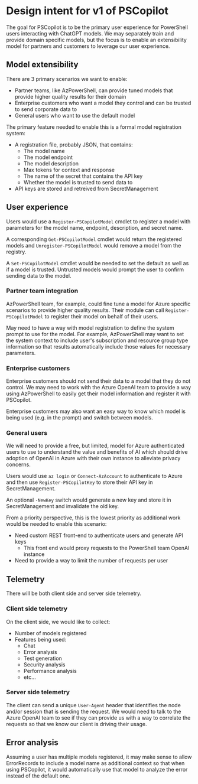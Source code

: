 # Design intent for v1 of PSCopilot

The goal for PSCopilot is to be the primary user experience for PowerShell users interacting with ChatGPT models.
We may separately train and provide domain specific models, but the focus is to enable an extensibility model
for partners and customers to leverage our user experience.

## Model extensibility

There are 3 primary scenarios we want to enable:

- Partner teams, like AzPowerShell, can provide tuned models that provide higher quality results for their domain
- Enterprise customers who want a model they control and can be trusted to send corporate data to
- General users who want to use the default model

The primary feature needed to enable this is a formal model registration system:

- A registration file, probably JSON, that contains:
  - The model name
  - The model endpoint
  - The model description
  - Max tokens for context and response
  - The name of the secret that contains the API key
  - Whether the model is trusted to send data to
- API keys are stored and retreived from SecretManagement

## User experience

Users would use a `Register-PSCopilotModel` cmdlet to register a model with parameters for the model name, endpoint,
description, and secret name.

A corresponding `Get-PSCopilotModel` cmdlet would return the registered models and `Unregister-PSCopilotModel` would
remove a model from the registry.

A `Set-PSCopilotModel` cmdlet would be needed to set the default as well as if a model is trusted.
Untrusted models would prompt the user to confirm sending data to the model.

### Partner team integration

AzPowerShell team, for example, could fine tune a model for Azure specific scenarios to provide higher quality results.
Their module can call `Register-PSCopilotModel` to register their model on behalf of their users.

May need to have a way with model registration to define the system prompt to use for the model.
For example, AzPowerShell may want to set the system context to include user's subscription and resource group type
information so that results automatically include those values for necessary parameters.

### Enterprise customers

Enterprise customers should not send their data to a model that they do not control.
We may need to work with the Azure OpenAI team to provide a way using AzPowerShell to easily get their
model information and register it with PSCopilot.

Enterprise customers may also want an easy way to know which model is being used (e.g. in the prompt)
and switch between models.

### General users

We will need to provide a free, but limited, model for Azure authenticated users to use to understand the value
and benefits of AI which should drive adoption of OpenAI in Azure with their own instance to alleviate privacy concerns.

Users would use `az login` or `Connect-AzAccount` to authenticate to Azure and then use `Register-PSCopilotKey` to store
their API key in SecretManagement.

An optional `-NewKey` switch would generate a new key and store it in SecretManagement and invalidate the old key.

From a priority perspective, this is the lowest priority as additional work would be needed to enable this scenario:

- Need custom REST front-end to authenticate users and generate API keys
  - This front end would proxy requests to the PowerShell team OpenAI instance
- Need to provide a way to limit the number of requests per user

## Telemetry

There will be both client side and server side telemetry.

### Client side telemetry

On the client side, we would like to collect:

- Number of models registered
- Features being used:
  - Chat
  - Error analysis
  - Test generation
  - Security analysis
  - Performance analysis
  - etc...

### Server side telemetry

The client can send a unique `User-Agent` header that identifies the node and/or session that is sending the request.
We would need to talk to the Azure OpenAI team to see if they can provide us with a way to correlate the requests
so that we know our client is driving their usage.

## Error analysis

Assuming a user has multiple models registered, it may make sense to allow ErrorRecords to include a model name
as additional context so that when using PSCopilot, it would automatically use that model to analyze the error
instead of the default one.

